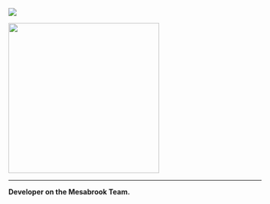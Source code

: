 ![](https://crafatar.com/renders/body/c2907bdd-9aba-4c20-b83b-ddb41c004e78?scale=4)

<img src="https://i.imgur.com/SybCXZe.png" width=300>

***
**Developer on the Mesabrook Team.**
